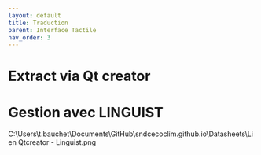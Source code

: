 ```yaml
---
layout: default
title: Traduction
parent: Interface Tactile
nav_order: 3
---
```


# [](#header-1)Extract via Qt creator


# [](#header-1)Gestion avec LINGUIST

C:\Users\t.bauchet\Documents\GitHub\sndcecoclim.github.io\Datasheets\Lien Qtcreator - Linguist.png